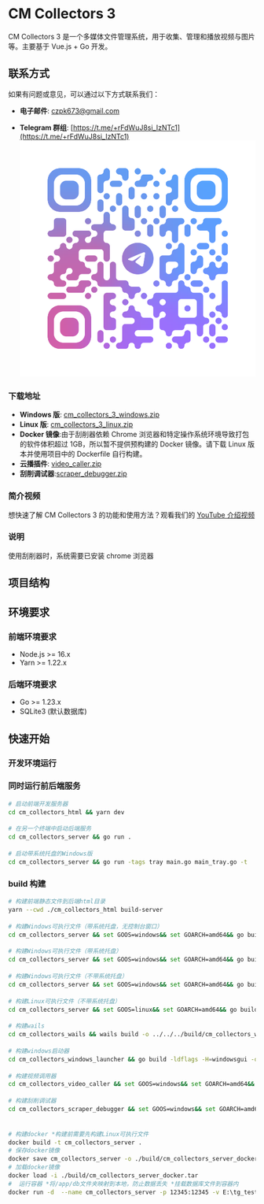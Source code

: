 # CM Collectors 3

CM Collectors 3 是一个多媒体文件管理系统，用于收集、管理和播放视频与图片等。主要基于 Vue.js + Go 开发。

## 联系方式

如果有问题或意见，可以通过以下方式联系我们：

- **电子邮件**: czpk673@gmail.com

- **Telegram 群组**: [https://t.me/+rFdWuJ8si_IzNTc1](https://t.me/+rFdWuJ8si_IzNTc1)
  ![Telegram 群组二维码](cm_collectors_html/public/tg.png)

### 下载地址

- **Windows 版**: [cm_collectors_3_windows.zip](https://objectstorageapi.ap-southeast-1.clawcloudrun.com/vj5i0ntw-cm-collectors-3/download/last/cm_collectors_3_windows.zip)
- **Linux 版**: [cm_collectors_3_linux.zip](https://objectstorageapi.ap-southeast-1.clawcloudrun.com/vj5i0ntw-cm-collectors-3/download/last/cm_collectors_3_linux.zip)
- **Docker 镜像**:由于刮削器依赖 Chrome 浏览器和特定操作系统环境导致打包的软件体积超过 1GB，所以暂不提供预构建的 Docker 镜像。请下载 Linux 版本并使用项目中的 Dockerfile 自行构建。
- **云播插件**: [video_caller.zip](https://objectstorageapi.ap-southeast-1.clawcloudrun.com/vj5i0ntw-cm-collectors-3/download/last/video_caller.zip)
- **刮削调试器**:[scraper_debugger.zip](https://objectstorageapi.ap-southeast-1.clawcloudrun.com/vj5i0ntw-cm-collectors-3/download/last/scraper_debugger.zip)

### 简介视频

想快速了解 CM Collectors 3 的功能和使用方法？观看我们的 [YouTube 介绍视频](https://youtu.be/3mRCA8Va8G4)

### 说明

使用刮削器时，系统需要已安装 chrome 浏览器

## 项目结构

## 环境要求

### 前端环境要求

- Node.js >= 16.x
- Yarn >= 1.22.x

### 后端环境要求

- Go >= 1.23.x
- SQLite3 (默认数据库)

## 快速开始

### 开发环境运行

### 同时运行前后端服务

```sh
# 启动前端开发服务器
cd cm_collectors_html && yarn dev

# 在另一个终端中启动后端服务
cd cm_collectors_server && go run .

# 启动带系统托盘的Windows版
cd cm_collectors_server && go run -tags tray main.go main_tray.go -t
```

### build 构建

```sh
# 构建前端静态文件到后端html目录
yarn --cwd ./cm_collectors_html build-server

# 构建Windows可执行文件（带系统托盘，无控制台窗口）
cd cm_collectors_server && set GOOS=windows&& set GOARCH=amd64&& go build -ldflags -H=windowsgui -tags tray -o ../build/cm_collectors_server.exe . && copy config.yaml ..\build\ && robocopy .\ffmpeg ..\build\ffmpeg /E && cd ..

# 构建Windows可执行文件（带系统托盘）
cd cm_collectors_server && set GOOS=windows&& set GOARCH=amd64&& go build -tags tray -o ../build/cm_collectors_server.exe . && copy config.yaml ..\build\ && robocopy .\ffmpeg ..\build\ffmpeg /E && cd ..

# 构建Windows可执行文件（不带系统托盘）
cd cm_collectors_server && set GOOS=windows&& set GOARCH=amd64&& go build -o ../build/cm_collectors_server.exe . && copy config.yaml ..\build\ && robocopy .\ffmpeg ..\build\ffmpeg /E && cd ..

# 构建Linux可执行文件（不带系统托盘）
cd cm_collectors_server && set GOOS=linux&& set GOARCH=amd64&& go build -o ../build/cm_collectors_server . && copy config.yaml ..\build\ && cd ..

# 构建wails
cd cm_collectors_wails && wails build -o ../../../build/cm_collectors_wails.exe && cd ..

# 构建windows启动器
cd cm_collectors_windows_launcher && go build -ldflags -H=windowsgui -o ../build/CM_launcher.exe . && cd ..

# 构建视频调用器
cd cm_collectors_video_caller && set GOOS=windows&& set GOARCH=amd64&& go build -ldflags -H=windowsgui -tags tray -o ../build/video_caller/cm_collectors_video_caller.exe . && copy config.json ..\build\video_caller\  && copy setup_cm_video_caller.bat ..\build\video_caller\ && copy uninstall_cm_video_caller.bat ..\build\video_caller\ && cd ..

# 构建刮削调试器
cd cm_collectors_scraper_debugger && set GOOS=windows&& set GOARCH=amd64&& go build -o ../build/scraper_debugger/cm_collectors_scraper_debugger.exe . && copy test.json ..\build\scraper_debugger\ && robocopy scraper ..\build\scraper_debugger\scraper\ && cd ..


# 构建docker *构建前需要先构建Linux可执行文件
docker build -t cm_collectors_server .
# 保存docker镜像
docker save cm_collectors_server -o ./build/cm_collectors_server_docker.tar
# 加载docker镜像
docker load -i ./build/cm_collectors_server_docker.tar
#  运行容器 *将/app/db文件夹映射到本地，防止数据丢失 *挂载数据库文件到容器内
docker run -d  --name cm_collectors_server -p 12345:12345 -v E:\tg_test\db:/app/db -v  E:\tg_test\video:/tg  -e GIN_MODE=release  cm_collectors_server
```
